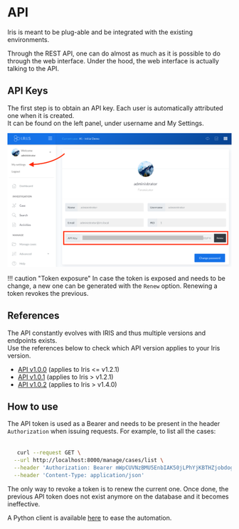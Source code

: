 # API
Iris is meant to be plug-able and be integrated with the existing environments.   

Through the REST API, one can do almost as much as it is possible to do through the web interface. Under the hood, the web interface is actually talking to the API. 

## API Keys

The first step is to obtain an API key. Each user is automatically attributed one when it is created.  
It can be found on the left panel, under username and My Settings. 

![Access Token](../_static/token_access.png)

!!! caution "Token exposure"
    In case the token is exposed and needs to be change, a new one can be generated with the `Renew` option.
    Renewing a token revokes the previous. 



## References
The API constantly evolves with IRIS and thus multiple versions and endpoints exists.  
Use the references below to check which API version applies to your Iris version.  

- [API v1.0.0](../_static/iris_api_reference_v1.0.0.html) (applies to Iris <= v1.2.1)
- [API v1.0.1](../_static/iris_api_reference_v1.0.1.html) (applies to Iris > v1.2.1) 
- [API v1.0.2](../_static/iris_api_reference_v1.0.2.html) (applies to Iris > v1.4.0)


## How to use 
The API token is used as a Bearer and needs to be present in the header `Authorization` when issuing requests. 
For example, to list all the cases: 

```bash

   curl --request GET \
  --url http://localhost:8000/manage/cases/list \
  --header 'Authorization: Bearer mWpCUVNzBMU5EnbIAK50jLPhYjKBTHZjobdogc_n_yixpJTmt9tzAf8WYDI7m5XgB9wCJnlaXlHIh9RZjtp2fA' \
  --header 'Content-Type: application/json'
```

The only way to revoke a token is to renew the current one. Once done, the previous API token does not exist anymore
on the database and it becomes ineffective. 

A Python client is available [here](https://github.com/dfir-iris/iris-client) to ease the automation.  